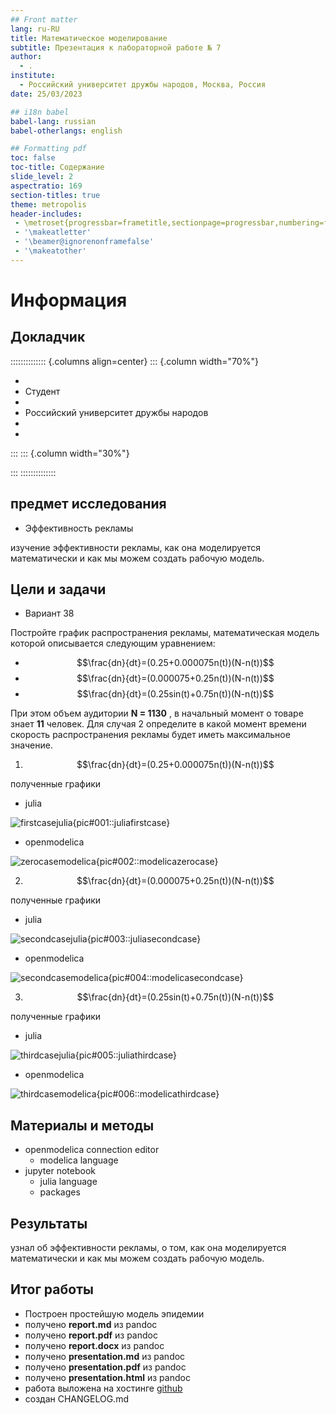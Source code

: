 ```yaml
---
## Front matter
lang: ru-RU
title: Математическое моделирование
subtitle: Презентация к лабораторной работе № 7
author:
  - .
institute:
  - Российский университет дружбы народов, Москва, Россия
date: 25/03/2023

## i18n babel
babel-lang: russian
babel-otherlangs: english

## Formatting pdf
toc: false
toc-title: Содержание
slide_level: 2
aspectratio: 169
section-titles: true
theme: metropolis
header-includes:
 - \metroset{progressbar=frametitle,sectionpage=progressbar,numbering=fraction}
 - '\makeatletter'
 - '\beamer@ignorenonframefalse'
 - '\makeatother'
---
```


# Информация
## Докладчик

:::::::::::::: {.columns align=center}
::: {.column width="70%"}

  * 
  * Студент
  * 
  * Российский университет дружбы народов
  * 
  * 

:::
::: {.column width="30%"}

:::
::::::::::::::

## предмет исследования

- Эффективность рекламы

изучение эффективности рекламы, как она моделируется математически и как мы можем создать рабочую модель.

## Цели и задачи

- Вариант 38

Постройте график распространения рекламы, математическая модель которой описывается следующим уравнением:

- $$\frac{dn}{dt}=(0.25+0.000075n(t))(N-n(t))$$
- $$\frac{dn}{dt}=(0.000075+0.25n(t))(N-n(t))$$
- $$\frac{dn}{dt}=(0.25sin(t)+0.75n(t))(N-n(t))$$

При этом объем аудитории **N = 1130** , в начальный момент о товаре знает **11** человек. Для случая 2 определите в какой момент времени скорость распространения рекламы будет иметь максимальное значение.

1. $$\frac{dn}{dt}=(0.25+0.000075n(t))(N-n(t))$$

полученные графики

  * julia

  ![firstcasejulia](image/julia1.jpg){pic#001::juliafirstcase}
  

  * openmodelica

  ![zerocasemodelica](image/modelica1.jpg){pic#002::modelicazerocase}
  
2. $$\frac{dn}{dt}=(0.000075+0.25n(t))(N-n(t))$$

полученные графики

  * julia

  ![secondcasejulia](image/julia2.jpg){pic#003::juliasecondcase}
  

  * openmodelica

  ![secondcasemodelica](image/modelica2.jpg){pic#004::modelicasecondcase}

3. $$\frac{dn}{dt}=(0.25sin(t)+0.75n(t))(N-n(t))$$

полученные графики

  * julia

  ![thirdcasejulia](image/julia3.jpg){pic#005::juliathirdcase}
  

  * openmodelica

  ![thirdcasemodelica](image/modelica3.jpg){pic#006::modelicathirdcase}


## Материалы и методы

- openmodelica connection editor
  - modelica language
- jupyter notebook
  - julia language 
  - packages
      
## Результаты

узнал об эффективности рекламы, о том, как она моделируется математически и как мы можем создать рабочую модель.

## Итог работы

- Построен простейшую модель эпидемии 
- получено **report.md** из pandoc
- получено **report.pdf** из pandoc
- получено **report.docx** из pandoc
- получено **presentation.md** из pandoc
- получено **presentation.pdf** из pandoc
- получено **presentation.html** из pandoc
- работа выложена на хостинге [github](https://github.com/dorukme123)
- создан CHANGELOG.md 
